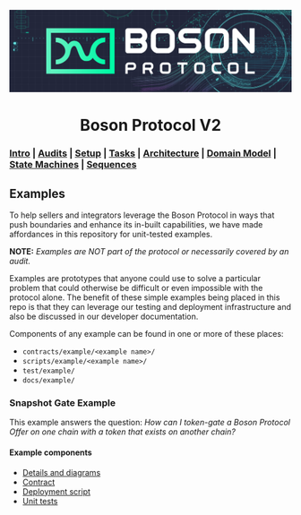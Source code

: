 [![banner](images/banner.png)](https://bosonprotocol.io)

<h1 align="center">Boson Protocol V2</h1>

### [Intro](../README.md) | [Audits](audits.md) | [Setup](setup.md) | [Tasks](tasks.md) | [Architecture](architecture.md) | [Domain Model](domain.md) | [State Machines](state-machines.md) | [Sequences](sequences.md)

## Examples
To help sellers and integrators leverage the Boson Protocol in ways that push boundaries and enhance its in-built capabilities, we have made affordances in this repository for unit-tested examples.

**NOTE:** _Examples are NOT part of the protocol or necessarily covered by an audit._

Examples are prototypes that anyone could use to solve a particular problem that could otherwise be difficult or even impossible with the protocol alone. The benefit of these simple examples being placed in this repo is that they can leverage our testing and deployment infrastructure and also be discussed in our developer documentation.

Components of any example can be found in one or more of these places:

* `contracts/example/<example name>/`
* `scripts/example/<example name>/`
* `test/example/`
* `docs/example/`

### Snapshot Gate Example
This example answers the question: _How can I token-gate a Boson Protocol Offer on one chain with a token that exists on another chain?_

#### Example components
* [Details and diagrams](example/SnapshotGate.md)
* [Contract](../contracts/example/SnapshotGate)
* [Deployment script](../scripts/example/SnapshotGate/deploy-snapshot-gate.js)
* [Unit tests](../test/example/SnapshotGateTest.js)
